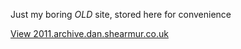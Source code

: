 Just my boring *OLD* site, stored here for convenience

[View 2011.archive.dan.shearmur.co.uk](http://2011.archive.dan.shearmur.co.uk)
